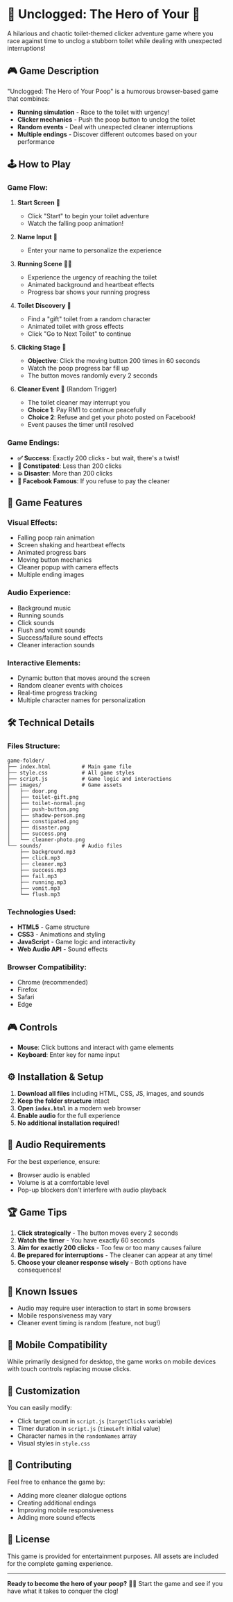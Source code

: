 # 🚽 Unclogged: The Hero of Your 💩

A hilarious and chaotic toilet-themed clicker adventure game where you race against time to unclog a stubborn toilet while dealing with unexpected interruptions!

## 🎮 Game Description

"Unclogged: The Hero of Your Poop" is a humorous browser-based game that combines:
- **Running simulation** - Race to the toilet with urgency!
- **Clicker mechanics** - Push the poop button to unclog the toilet
- **Random events** - Deal with unexpected cleaner interruptions
- **Multiple endings** - Discover different outcomes based on your performance

## 🕹️ How to Play

### Game Flow:
1. **Start Screen** 🚪
   - Click "Start" to begin your toilet adventure
   - Watch the falling poop animation!

2. **Name Input** 👤
   - Enter your name to personalize the experience

3. **Running Scene** 🏃‍♂️
   - Experience the urgency of reaching the toilet
   - Animated background and heartbeat effects
   - Progress bar shows your running progress

4. **Toilet Discovery** 🎁
   - Find a "gift" toilet from a random character
   - Animated toilet with gross effects
   - Click "Go to Next Toilet" to continue

5. **Clicking Stage** 💩
   - **Objective**: Click the moving button 200 times in 60 seconds
   - Watch the poop progress bar fill up
   - The button moves randomly every 2 seconds

6. **Cleaner Event** 🧹 (Random Trigger)
   - The toilet cleaner may interrupt you
   - **Choice 1**: Pay RM1 to continue peacefully
   - **Choice 2**: Refuse and get your photo posted on Facebook!
   - Event pauses the timer until resolved

### Game Endings:
- **✅ Success**: Exactly 200 clicks - but wait, there's a twist!
- **💩 Constipated**: Less than 200 clicks
- **💥 Disaster**: More than 200 clicks
- **📸 Facebook Famous**: If you refuse to pay the cleaner

## 🎯 Game Features

### Visual Effects:
- Falling poop rain animation
- Screen shaking and heartbeat effects
- Animated progress bars
- Moving button mechanics
- Cleaner popup with camera effects
- Multiple ending images

### Audio Experience:
- Background music
- Running sounds
- Click sounds
- Flush and vomit sounds
- Success/failure sound effects
- Cleaner interaction sounds

### Interactive Elements:
- Dynamic button that moves around the screen
- Random cleaner events with choices
- Real-time progress tracking
- Multiple character names for personalization

## 🛠️ Technical Details

### Files Structure:
```
game-folder/
├── index.html          # Main game file
├── style.css           # All game styles
├── script.js           # Game logic and interactions
├── images/             # Game assets
│   ├── door.png
│   ├── toilet-gift.png
│   ├── toilet-normal.png
│   ├── push-button.png
│   ├── shadow-person.png
│   ├── constipated.png
│   ├── disaster.png
│   ├── success.png
│   └── cleaner-photo.png
└── sounds/             # Audio files
    ├── background.mp3
    ├── click.mp3
    ├── cleaner.mp3
    ├── success.mp3
    ├── fail.mp3
    ├── running.mp3
    ├── vomit.mp3
    └── flush.mp3
```

### Technologies Used:
- **HTML5** - Game structure
- **CSS3** - Animations and styling
- **JavaScript** - Game logic and interactivity
- **Web Audio API** - Sound effects

### Browser Compatibility:
- Chrome (recommended)
- Firefox
- Safari
- Edge

## 🎮 Controls

- **Mouse**: Click buttons and interact with game elements
- **Keyboard**: Enter key for name input

## ⚙️ Installation & Setup

1. **Download all files** including HTML, CSS, JS, images, and sounds
2. **Keep the folder structure** intact
3. **Open `index.html`** in a modern web browser
4. **Enable audio** for the full experience
5. **No additional installation required!**

## 🎵 Audio Requirements

For the best experience, ensure:
- Browser audio is enabled
- Volume is at a comfortable level
- Pop-up blockers don't interfere with audio playback

## 🏆 Game Tips

1. **Click strategically** - The button moves every 2 seconds
2. **Watch the timer** - You have exactly 60 seconds
3. **Aim for exactly 200 clicks** - Too few or too many causes failure
4. **Be prepared for interruptions** - The cleaner can appear at any time!
5. **Choose your cleaner response wisely** - Both options have consequences!

## 🐛 Known Issues

- Audio may require user interaction to start in some browsers
- Mobile responsiveness may vary
- Cleaner event timing is random (feature, not bug!)

## 📱 Mobile Compatibility

While primarily designed for desktop, the game works on mobile devices with touch controls replacing mouse clicks.

## 🎨 Customization

You can easily modify:
- Click target count in `script.js` (`targetClicks` variable)
- Timer duration in `script.js` (`timeLeft` initial value)
- Character names in the `randomNames` array
- Visual styles in `style.css`

## 🤝 Contributing

Feel free to enhance the game by:
- Adding more cleaner dialogue options
- Creating additional endings
- Improving mobile responsiveness
- Adding more sound effects

## 📄 License

This game is provided for entertainment purposes. All assets are included for the complete gaming experience.

---

**Ready to become the hero of your poop?** 🚽💩 Start the game and see if you have what it takes to conquer the clog!
